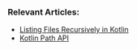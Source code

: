 ### Relevant Articles:

- [Listing Files Recursively in Kotlin](https://www.baeldung.com/kotlin/list-files-recursively)
- [Kotlin Path API](https://www.baeldung.com/kotlin/kotlin-path-api)
